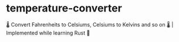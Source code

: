 # temperature-converter
🌡️ Convert Fahrenheits to Celsiums, Celsiums to Kelvins and so on 🌡️ | Implemented while learning Rust 🦀
